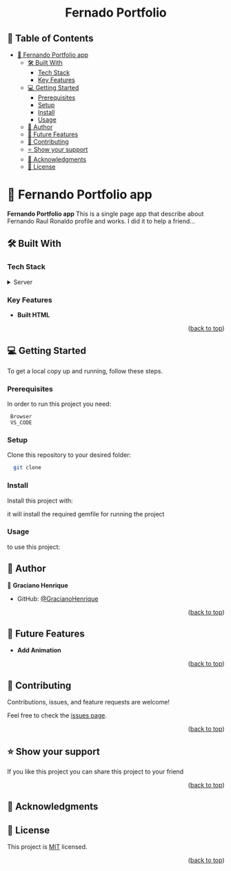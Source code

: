 <a name="readme-top"></a>

<div align="center">

  <h1><b>Fernado Portfolio</b></h1>

</div>

<!-- TABLE OF CONTENTS -->

## 📗 Table of Contents

- [📖 Fernando Portfolio app ](#-fernando-portfolio-)
  - [🛠 Built With ](#-built-with-)
    - [Tech Stack ](#tech-stack-)
    - [Key Features ](#key-features-)
  - [💻 Getting Started ](#-getting-started-)
    - [Prerequisites](#prerequisites)
    - [Setup](#setup)
    - [Install](#install)
    - [Usage](#usage)
  - [👥 Author ](#-author-)
  - [🔭 Future Features ](#-future-features-)
  - [🤝 Contributing ](#-contributing-)
  - [⭐️ Show your support ](#️-show-your-support-)
  - [🙏 Acknowledgments ](#-acknowledgments-)
  - [📝 License ](#-license-)

<!-- PROJECT DESCRIPTION -->

# 📖 Fernando Portfolio app <a name="about-project"></a>

**Fernando Portfolio app** This is a single page app that describe about Fernando Raul Ronaldo profile and works.
I did it to help a friend...

## 🛠 Built With <a name="built-with"></a>

### Tech Stack <a name="tech-stack"></a>

<details>
  <summary>Server</summary>
    <li>HTML</li>
    <li>CSS</li>
    <li>JS</li>
</details>
<!-- Features -->

### Key Features <a name="key-features"></a>

- **Built HTML**

<p align="right">(<a href="#readme-top">back to top</a>)</p>


## 💻 Getting Started <a name="getting-started"></a>

To get a local copy up and running, follow these steps.

### Prerequisites

In order to run this project you need:

```
 Browser
 VS_CODE
```

### Setup

Clone this repository to your desired folder:

```bash
  git clone 
```


### Install

Install this project with:

it will install the required gemfile for running the project

### Usage

to use this project:


## 👥 Author <a name="author"></a>

👤 **Graciano Henrique**

- GitHub: [@GracianoHenrique](https://github.com/Graciano1997)

<p align="right">(<a href="#readme-top">back to top</a>)</p>

<!-- FUTURE FEATURES -->

## 🔭 Future Features <a name="future-features"></a>

- **Add Animation**


<p align="right">(<a href="#readme-top">back to top</a>)</p>

<!-- CONTRIBUTING -->

## 🤝 Contributing <a name="contributing"></a>

Contributions, issues, and feature requests are welcome!

Feel free to check the [issues page](https://github.com/Graciano1997/budget_app/issues).

<p align="right">(<a href="#readme-top">back to top</a>)</p>

<!-- SUPPORT -->

## ⭐️ Show your support <a name="support"></a>

If you like this project you can share this project to your friend

<p align="right">(<a href="#readme-top">back to top</a>)</p>

<!-- ACKNOWLEDGEMENTS -->

## 🙏 Acknowledgments <a name="acknowledgements"></a>

<!-- LICENSE -->

## 📝 License <a name="license"></a>

This project is [MIT](./LICENSE) licensed.

<p align="right">(<a href="#readme-top">back to top</a>)</p>